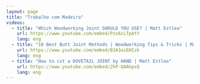 ```yaml
---
layout: page
title: "Trabalho com Madeira"
videos:
  - title: "Which Woodworking Joint SHOULD YOU USE? | Matt Estlea"
    url: https://www.youtube.com/embed/Pzx6cLTpAtY
    lang: eng
  - title: "10 Best Butt Joint Methods | Woodworking Tips & Tricks | Make Something"
    url: https://www.youtube.com/embed/B1A3aiEHIzk
    lang: eng
  - title: "How to cut a DOVETAIL JOINT by HAND | Matt Estlea"
    url: https://www.youtube.com/embed/2hP-QAAhpxQ
    lang: eng
---
```

